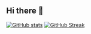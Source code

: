 ## Hi there 👋

[![GitHub stats](https://github-readme-stats.vercel.app/api?username=oakbar)](https://github.com/anuraghazra/github-readme-stats)
[![GitHub Streak](https://github-readme-streak-stats.herokuapp.com?user=oakbar&theme=github-dark-blue&hide_border=true)](https://git.io/streak-stats)
